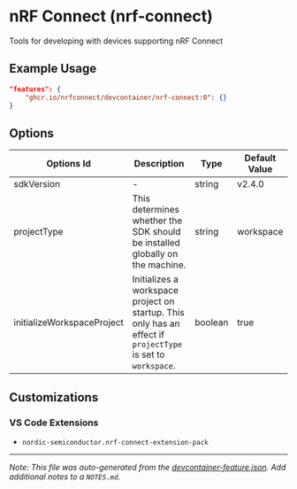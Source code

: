 
# nRF Connect (nrf-connect)

Tools for developing with devices supporting nRF Connect

## Example Usage

```json
"features": {
    "ghcr.io/nrfconnect/devcontainer/nrf-connect:0": {}
}
```

## Options

| Options Id | Description | Type | Default Value |
|-----|-----|-----|-----|
| sdkVersion | - | string | v2.4.0 |
| projectType | This determines whether the SDK should be installed globally on the machine. | string | workspace |
| initializeWorkspaceProject | Initializes a workspace project on startup. This only has an effect if `projectType` is set to `workspace`. | boolean | true |

## Customizations

### VS Code Extensions

- `nordic-semiconductor.nrf-connect-extension-pack`



---

_Note: This file was auto-generated from the [devcontainer-feature.json](https://github.com/nrfconnect/devcontainer/blob/main/feature/nrf-connect/devcontainer-feature.json).  Add additional notes to a `NOTES.md`._
